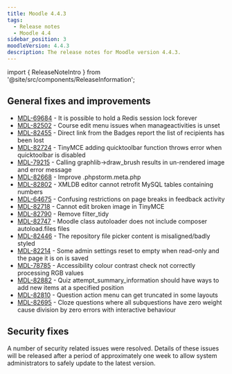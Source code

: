 ```yaml
---
title: Moodle 4.4.3
tags:
  - Release notes
  - Moodle 4.4
sidebar_position: 3
moodleVersion: 4.4.3
description: The release notes for Moodle version 4.4.3.
---
```


import { ReleaseNoteIntro } from '@site/src/components/ReleaseInformation';

<ReleaseNoteIntro releaseName={frontMatter.moodleVersion} />

## General fixes and improvements
<!-- cspell:disable -->
- [MDL-69684](https://tracker.moodle.org/browse/MDL-69684) - It is possible to hold a Redis session lock forever
- [MDL-82502](https://tracker.moodle.org/browse/MDL-82502) - Course edit menu issues when manageactivities is unset
- [MDL-82455](https://tracker.moodle.org/browse/MDL-82455) - Direct link from the Badges report the list of recipients has been lost
- [MDL-82724](https://tracker.moodle.org/browse/MDL-82724) - TinyMCE adding quicktoolbar function throws error when quicktoolbar is disabled
- [MDL-79215](https://tracker.moodle.org/browse/MDL-79215) - Calling graphlib->draw_brush results in un-rendered image and error message
- [MDL-82668](https://tracker.moodle.org/browse/MDL-82668) - Improve .phpstorm.meta.php
- [MDL-82802](https://tracker.moodle.org/browse/MDL-82802) - XMLDB editor cannot retrofit MySQL tables containing numbers
- [MDL-64675](https://tracker.moodle.org/browse/MDL-64675) - Confusing restrictions on page breaks in feedback activity
- [MDL-82718](https://tracker.moodle.org/browse/MDL-82718) - Cannot edit broken image in TinyMCE
- [MDL-82790](https://tracker.moodle.org/browse/MDL-82790) - Remove filter_tidy
- [MDL-82747](https://tracker.moodle.org/browse/MDL-82747) - Moodle class autoloader does not include composer autoload.files files
- [MDL-82446](https://tracker.moodle.org/browse/MDL-82446) - The repository file picker content is misaligned/badly styled
- [MDL-82214](https://tracker.moodle.org/browse/MDL-82214) - Some admin settings reset to empty when read-only and the page it is on is saved
- [MDL-78785](https://tracker.moodle.org/browse/MDL-78785) - Accessibility colour contrast check not correctly processing RGB values
- [MDL-82882](https://tracker.moodle.org/browse/MDL-82882) - Quiz attempt_summary_information should have ways to add new items at a specified position
- [MDL-82810](https://tracker.moodle.org/browse/MDL-82810) - Question action menu can get truncated in some layouts
- [MDL-82695](https://tracker.moodle.org/browse/MDL-82695) - Cloze questions where all subquestions have zero weight cause division by zero errors with interactive behaviour
<!-- cspell:enable -->

## Security fixes

A number of security related issues were resolved. Details of these issues will be released after a period of approximately one week to allow system administrators to safely update to the latest version.
